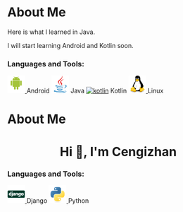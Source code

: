 # About Me
Here is what I learned in Java.

I will start learning Android and Kotlin soon.

<h3 align="left">Languages and Tools:</h3>
<p align="left"> <a href="" target="_blank"> <img src="https://raw.githubusercontent.com/devicons/devicon/master/icons/android/android-original-wordmark.svg" alt="android" width="40" height="40"/> </a>  Android 
<a href="" target="_blank"> <img src="https://raw.githubusercontent.com/devicons/devicon/master/icons/java/java-original.svg" alt="java" width="40" height="40"/></a> Java 
<a href="" target="_blank"> <img src="https://www.vectorlogo.zone/logos/kotlinlang/kotlinlang-icon.svg" alt="kotlin" width="40" height="40"/></a>  Kotlin 
<a href="" target="_blank"> <img src="https://raw.githubusercontent.com/devicons/devicon/master/icons/linux/linux-original.svg" alt="linux" width="40" height="40"/> </a> Linux

# About Me 
<h1 align="center">Hi 👋, I'm Cengizhan</h1>

<h3 align="left">Languages and Tools:</h3>
<p align="left"> <a href="https://www.djangoproject.com/" target="_blank"> <img src="https://raw.githubusercontent.com/devicons/devicon/master/icons/django/django-original.svg" alt="django" width="40" height="40"/> </a> Django
<a href="https://www.python.org" target="_blank"> <img src="https://raw.githubusercontent.com/devicons/devicon/master/icons/python/python-original.svg" alt="python" width="40" height="40"/> </a> Python</p>
